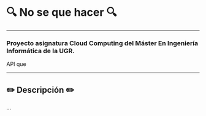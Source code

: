 # :mag: No se que hacer :mag:
---
### Proyecto asignatura Cloud Computing del Máster En Ingeniería Informática de la UGR.

API que 

***

## :pencil2: Descripción :pencil2:

...